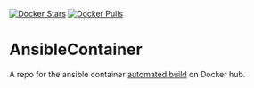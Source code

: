 [![Docker Stars](https://img.shields.io/docker/stars/aaroc/ansiblecontainer.svg?maxAge=2592000?style=plastic)](https://hub.docker.com/r/aaroc/ansiblecontainer/)
[![Docker Pulls](https://img.shields.io/docker/pulls/aaroc/ansiblecontainer.svg?maxAge=2592000?style=plastic)](https://hub.docker.com/r/aaroc/ansiblecontainer/)

# AnsibleContainer

A repo for the ansible container [automated build](https://hub.docker.com/r/aaroc/ansiblecontainer) on Docker hub.
